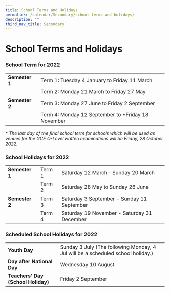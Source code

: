 ```yaml
---
title: School Terms and Holidays
permalink: /calendar/Secondary/school-terms-and-holidays/
description: ""
third_nav_title: Secondary
---
```

# **School Terms and Holidays**

### School Term for 2022

|  	|  	|
|---	|---	|
| **Semester 1** 	| Term 1: Tuesday 4 January to Friday 11 March 	|
|  	| Term 2: Monday 21 March to Friday 27 May 	|
| **Semester 2** 	| Term 3: Monday 27 June to Friday 2 September 	|
|  	| Term 4: Monday 12 September to *Friday 18 November 	|

_\* The last day of the final school term for schools which will be used as venues for the GCE O-Level written examinations will be Friday, 28 October 2022._

### School Holidays for 2022

|  	|  	|  	|
|---	|---	|---	|
| **Semester 1** 	| Term 1 	| Saturday 12 March – Sunday 20 March 	|
|  	| Term 2 	| Saturday 28 May to Sunday 26 June 	|
| **Semester 2** 	| Term 3  	| Saturday 3 September - Sunday 11 September 	|
|  	| Term 4 	| Saturday 19 November - Saturday 31 December 	|



### Scheduled School Holidays for 2022

|  	|  	|  	|
|---	|---	|---	|
| **Youth Day** 	| Sunday 3 July (The following Monday, 4 Jul will be a scheduled school holiday.) 	|  	|
| **Day after National Day** 	| Wednesday 10 August 	|  	|
| **Teachers’ Day (School Holiday)** 	| Friday 2 September 	|  	|
